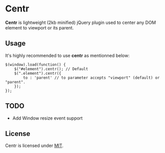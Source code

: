# **Centr** #

**Centr** is lightweight (2kb minified) jQuery plugin used to center any DOM element to viewport or its parent. 

## Usage ##
It's highly recommended to use **centr** as mentionned below:

	$(window).load(function() {
		$("#element").centr(); // Default
		$(".element").centr({
			to : 'parent' // to parameter accepts "viewport" (default) or "parent".
		});
	});	


## TODO ##

* Add Window resize event support

## License ##

Centr is licensed under [MIT](https://github.com/iyadh/Centr/blob/master/MIT-LICENSE.txt).